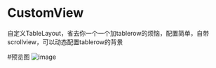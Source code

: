 # CustomView
自定义TableLayout，省去你一个一个加tablerow的烦恼，配置简单，自带scrollview，可以动态配置tablerow的背景

#预览图
![image](https://github.com/rsaiyuki/CustomView/raw/master/custom-view-demo/pic.png)
